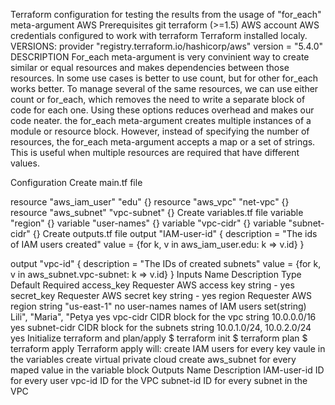 Terraform configuration for testing the results from the usage of "for_each" meta-argument AWS
Prerequisites
git
terraform (>=1.5)
AWS account
AWS credentials configured to work with terraform
Terraform installed localy.
VERSIONS:
provider "registry.terraform.io/hashicorp/aws"
  version     = "5.4.0"
DESCRIPTION
For_each meta-argument is very convinient way to create similar or equal resources and makes dependencies between those resources. In some use cases is better to use count, but for other for_each works better. To manage several of the same resources, we can use either count or for_each, which removes the need to write a separate block of code for each one. Using these options reduces overhead and makes our code neater. the for_each meta-argument creates multiple instances of a module or resource block. However, instead of specifying the number of resources, the for_each meta-argument accepts a map or a set of strings. This is useful when multiple resources are required that have different values.

Configuration
Create main.tf file

resource "aws_iam_user" "edu" {}
resource "aws_vpc" "net-vpc" {}
resource "aws_subnet" "vpc-subnet" {}
Create variables.tf file
variable "region" {}
variable "user-names" {}
variable "vpc-cidr" {}
variable "subnet-cidr" {}
Create outputs.tf file
output "IAM-user-id" {
description = "The ids of IAM users created"
value       = {for k, v in aws_iam_user.edu: k => v.id}
}

output "vpc-id" {
description = "The IDs of created subnets"
value       = {for k, v in aws_subnet.vpc-subnet: k => v.id}
}
Inputs
Name	Description	Type	Default	Required
access_key	Requester AWS access key	string	-	yes
secret_key	Requester AWS secret key	string	-	yes
region	Requester AWS region	string	"us-east-1"	no
user-names	names of IAM users	set(string)	Lili", "Maria", "Petya	yes
vpc-cidr	CIDR block for the vpc	string	10.0.0.0/16	yes
subnet-cidr	CIDR block for the subnets	string	10.0.1.0/24, 10.0.2.0/24	yes
Initialize terraform and plan/apply
$ terraform init
$ terraform plan
$ terraform apply
Terraform apply will:
create IAM users for every key vaule in the variables
create virtual private cloud
create aws_subnet for every maped value in the variable block
Outputs
Name	Description
IAM-user-id	ID for every user
vpc-id	ID for the VPC
subnet-id	ID for every subnet in the VPC
